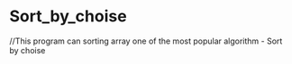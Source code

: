 # Sort_by_choise
//This program can sorting array one of the most popular algorithm - Sort by choise
